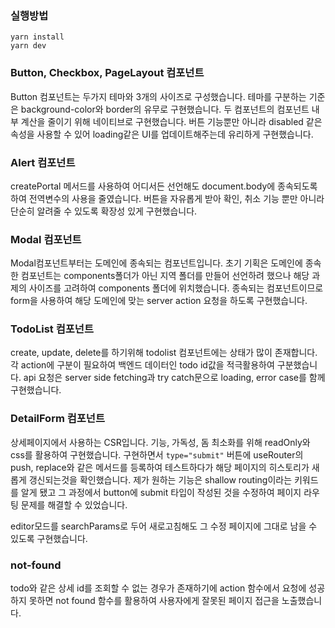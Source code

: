 ### 실행방법

```
yarn install
yarn dev
```

### Button, Checkbox, PageLayout 컴포넌트

Button 컴포넌트는 두가지 테마와 3개의 사이즈로 구성했습니다. 테마를 구분하는 기준은 background-color와 border의 유무로 구현했습니다.
두 컴포넌트의 컴포넌트 내부 계산을 줄이기 위해 네이티브로 구현했습니다. 버튼 기능뿐만 아니라 disabled 같은 속성을 사용할 수 있어 loading같은 UI를 업데이트해주는데 유리하게 구현했습니다.

### Alert 컴포넌트

createPortal 메서드를 사용하여 어디서든 선언해도 document.body에 종속되도록 하여 전역변수의 사용을 줄였습니다. 버튼을 자유롭게 받아 확인, 취소 기능 뿐만 아니라 단순히 알려줄 수 있도록 확장성 있게 구현했습니다.

### Modal 컴포넌트

Modal컴포넌트부터는 도메인에 종속되는 컴포넌트입니다. 초기 기획은 도메인에 종속한 컴포넌트는 components폴더가 아닌 지역 폴더를 만들어 선언하려 했으나 해당 과제의 사이즈를 고려하여 components 폴더에 위치했습니다. 종속되는 컴포넌트이므로 form을 사용하여 해당 도메인에 맞는 server action 요청을 하도록 구현했습니다.

### TodoList 컴포넌트

create, update, delete를 하기위해 todolist 컴포넌트에는 상태가 많이 존재합니다.
각 action에 구분이 필요하여 백엔드 데이터인 todo id값을 적극활용하여 구분했습니다.
api 요청은 server side fetching과 try catch문으로 loading, error case를 함께 구현했습니다.

### DetailForm 컴포넌트

상세페이지에서 사용하는 CSR입니다. 기능, 가독성, 돔 최소화를 위해 readOnly와 css를 활용하여 구현했습니다. 구현하면서 `type="submit"` 버튼에 useRouter의 push, replace와 같은 메서드를 등록하여 테스트하다가 해당 페이지의 히스토리가 새롭게 갱신되는것을 확인했습니다. 제가 원하는 기능은 shallow routing이라는 키워드를 알게 됐고 그 과정에서 button에 submit 타입이 작성된 것을 수정하여 페이지 라우팅 문제를 해결할 수 있었습니다.

editor모드를 searchParams로 두어 새로고침해도 그 수정 페이지에 그대로 남을 수 있도록 구현했습니다.

### not-found

todo와 같은 상세 id를 조회할 수 없는 경우가 존재하기에 action 함수에서 요청에 성공하지 못하면 not found 함수를 활용하여 사용자에게 잘못된 페이지 접근을 노출했습니다.
